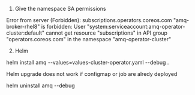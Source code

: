 1. Give the namespace SA permissions

Error from server (Forbidden): subscriptions.operators.coreos.com "amq-broker-rhel8" is forbidden: User "system:serviceaccount:amq-operator-cluster:default" cannot get resource "subscriptions" in API group "operators.coreos.com" in the namespace "amq-operator-cluster"

2. Helm

helm install amq --values=values-cluster-operator.yaml --debug .

Helm upgrade does not work if configmap or job are alredy deployed

helm uninstall  amq  --debug 